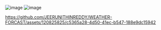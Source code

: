 
![image](https://github.com/JEERUNITHINREDDY/WEATHER-FORCAST/assets/120825825/82f526e1-a159-4b1b-a6a1-e3f10da881c9)
![image](https://github.com/JEERUNITHINREDDY/WEATHER-FORCAST/assets/120825825/178e732f-4241-43ab-9952-b5ddfed7cb11)


https://github.com/JEERUNITHINREDDY/WEATHER-FORCAST/assets/120825825/c5365a28-4d50-41ec-b547-188e9dc15942

